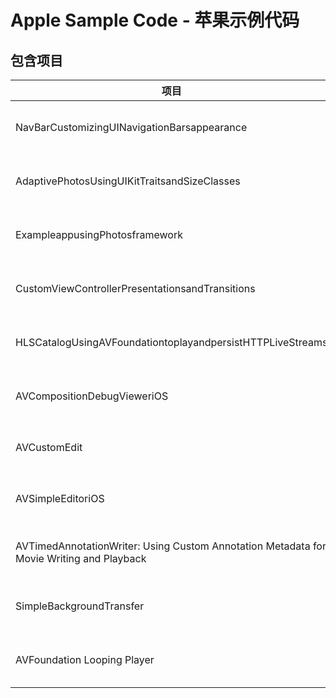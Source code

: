 # Apple Sample Code - 苹果示例代码

## 包含项目

| 项目                                                         | 版本                    | 备注                                                         |
| ------------------------------------------------------------ | ----------------------- | ------------------------------------------------------------ |
| NavBarCustomizingUINavigationBarsappearance                  | Version 8.0, 2017-12-07 | 自定义导航栏                                                 |
| AdaptivePhotosUsingUIKitTraitsandSizeClasses                 | Version 4.1, 2016-09-13 | 可使用图片布局                                               |
| ExampleappusingPhotosframework                               | Version 3.0, 2015-10-21 | Phonto 框架                                                  |
| CustomViewControllerPresentationsandTransitions              | Version 1.0, 2016-01-28 | 自定义过渡                                                   |
| HLSCatalogUsingAVFoundationtoplayandpersistHTTPLiveStreams   | Version 1.2, 2016-09-21 | HLS 下载方案                                                 |
| AVCompositionDebugVieweriOS                                  | Version 1.1, 2014-03-11 | AVCompostion、AVVideoComposition、AVAudioMix 调试工具        |
| AVCustomEdit                                                 | 2014-09-18              | AVMutableComposition、AVVideoComposition、AVVideoCompositionInstruction 使用 |
| AVSimpleEditoriOS                                            | Version 1.1, 2013-08-22 | 基本的视频编辑操作                                           |
| AVTimedAnnotationWriter: Using Custom Annotation Metadata for Movie Writing and Playback | Version 1.0, 2014-09-17 | use the AVAssetWriterInputMetadataAdaptor API to write circle annotation metadata during video playback |
| SimpleBackgroundTransfer                                     | Version 1.1, 2013-10-01 | 后台下载示例                                                 |
| AVFoundation Looping Player                                  | Version 2.0, 2016-09-13 | 循环播放示例                                                 |

